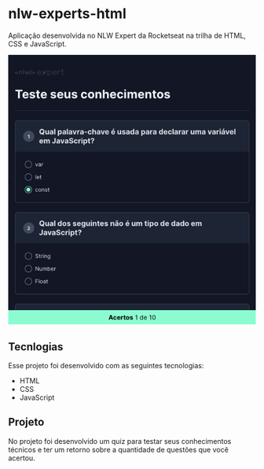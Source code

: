 # nlw-experts-html

Aplicação desenvolvida no NLW Expert da Rocketseat na trilha de HTML, CSS e JavaScript.

![Tela da Aplicação](./assets/img/tela.png)

## Tecnlogias

Esse projeto foi desenvolvido com as seguintes tecnologias:

- HTML
- CSS
- JavaScript

## Projeto

No projeto foi desenvolvido um quiz para testar seus conhecimentos técnicos e ter um retorno sobre a quantidade de questões que você acertou.
